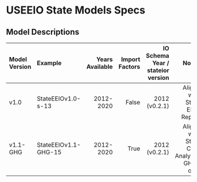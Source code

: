 # USEEIO State Models Specs

## Model Descriptions

| Model Version    | Example               | Years Available  | Import Factors | IO Schema Year / stateior version | Notes                            |
|:-----------------|:----------------------|-----------------:|---------------:|----------------------------------:|---------------------------------:|
| v1.0             |  StateEEIOv1.0-s-13   |        2012-2020 | False          |                   2012 (v0.2.1)   | Aligns with State EEIO Report    |
| v1.1-GHG         |  StateEEIOv1.1-GHG-15 |        2012-2020 | True           |                   2012 (v0.2.1)   | Aligns with State CBEI Analysis, GHGs only  |

